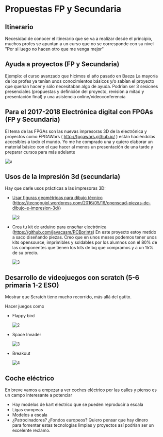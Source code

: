 # Propuestas FP y Secundaria

## Itinerario

Necesidad de conocer el itinerario que se va a realizar desde el principio, muchos profes se apuntan a un curso que no se corresponde con su nivel "Por si luego no hacen otro que me venga mejor"

## Ayuda a proyectos (FP y Secundaria)

Ejemplo: el curso avanzado que hicimos el año pasado en Baeza
La mayoría de los profes ya tenían unos conocimientos básicos y/o sabían el proyecto que querían hacer y sólo necesitaban algo de ayuda. Podrían ser 3 sesiones presenciales (propuestas y definición del proyecto, revisión a mitad y presentación final) y una asistencia online/videoconferencia

## Para el 2017-2018 Electrónica digital con FPGAs (FP y Secundaria)

 El tema de las FPGAs son las nuevas impresoras 3D de la electrónica y proyectos como FPGAWars ( http://fpgawars.github.io/ ) están haciéndolas accesibles a todo el mundo. Yo me he comprado una y quiero elaborar un material básico con el que hacer al menos un presentación de una tarde y preparar cursos para más adelante

 ![a](http://fpgawars.github.io/img/projects/icezum-alhambra-v1.1-min.jpg)

## Usos de la impresión 3d (secundaria)

Hay que darle usos prácticas a las impresoras 3D:

* [Usar figuras geométricas para dibujo técnico](https://tecnopujol.wordpress.com/2016/05/16/openscad-piezas-de-dibujo-e-impresion-3d/) (https://tecnopujol.wordpress.com/2016/05/16/openscad-piezas-de-dibujo-e-impresion-3d/)

  ![2](https://tecnopujol.files.wordpress.com/2016/05/piezasdibujo3d.jpg)

* Crea tu kit de arduino para enseñar electrónica (https://github.com/javacasm/PCBprints) En este proyecto estoy metido a saco diseñando piezas. Creo que en unos meses podemos tener unos kits opensource, imprimibles y soldables por los alumnos con el 80% de las componentes que tienen los kits de bq que compramos y a un 15% de su precio.

  ![3](https://lh3.googleusercontent.com/S8h1MMSC1PIZHK3Gj--uiGiwbZIYHSur6Qv6ZNhioQaqebeM_IJ1weNsqu_2MGBPM3GfNTvEqy_SY5v36nnC9n7Ce3r081eNFlegDTM6JLtYbyEy5wS5mqCjPjK9jvUaMklTw9EA_V6f25H_-ZP-GI3xwCvnY4iclWNRoIBiBks0Cx5sJ0F8ZHRyOxvDQFxS8bDv5oxlv9KQZM6SglXdCOM9cOI2R_c1GCbrKzM96MZemhK3Nu9mwFmSUJ1TnAuU7wAiUGVaD_5MCTb-QDY5LW0MYUNLRjJhCpXQMZqz32dd0Xx5RAS0atPRTEoeyrOMBT82YjuQRk3EH409HvfyTZ4UJ65i5l9_vsKfIVuzGDJ7-xWwsT7fPbrp-I0lpbeRKNIYgj438KpG4GQKXjBj1TeTWA2wwBjD9NzZN0JvEzfScsVrut5GfcCnaQBaJdvSoidAGLITzfPIcAkptlGY7DgL4hSaPen-9eJMOXho1So9vIL6x93D0Y0KyQbq8VvT32SehT7xODMkmB3klzNMXgeGsW9ucg-gMikvI4pTs_5Ouga5IGQlaX7kZF3MC9Arf_GAinmnzBJ8F7mCgsGmWCpfM-fYJ0kfcxeZg41GnIRybkHliw=w677-h935-no)

## Desarrollo de videojuegos con scratch (5-6 primaria 1-2 ESO)
Mostrar que Scratch tiene mucho recorrido, más allá del gatito.

Hacer juegos como

* Flappy bird

  ![2](https://allenheard.files.wordpress.com/2014/02/pipe-script-fw.png)

* Space Invader

  ![3](http://coderdojoathy.com/wp-content/uploads/2013/11/Scratch_Space_Invaders_screenshot.png)

* Breakout

  ![4](https://i.ytimg.com/vi/7BVc-faNt4M/maxresdefault.jpg)


## Coche eléctrico

En breve vamos a empezar a ver coches eléctrico por las calles y pienso es un campo interesante a potenciar

* Hay modelos de kart eléctrico que se pueden reproducir a escala
* Ligas europeas
* Modelos a escala
* ¿Patrocinadores? ¿Fondos europeos? Quiero pensar que hay dinero para fomentar estas tecnologías limpias y proyectos así podrían ser un excelente reclamo.
  
